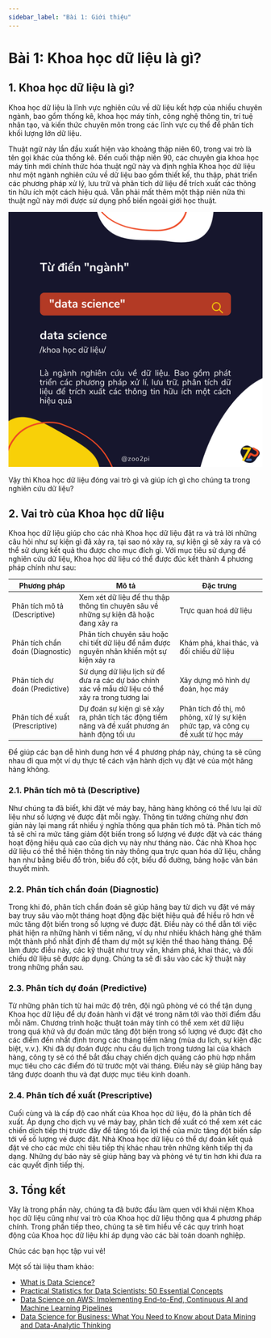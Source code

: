 ```yaml
---
sidebar_label: "Bài 1: Giới thiệu"
---
```


# Bài 1: Khoa học dữ liệu là gì?

## 1. Khoa học dữ liệu là gì?

Khoa học dữ liệu là lĩnh vực nghiên cứu về dữ liệu kết hợp của nhiều chuyên ngành, bao gồm thống kê, khoa học máy tính, công nghệ thông tin, trí tuệ nhân tạo, và kiến thức chuyên môn trong các lĩnh vực cụ thể để phân tích khối lượng lớn dữ liệu.

Thuật ngữ này lần đầu xuất hiện vào khoảng thập niên 60, trong vai trò là tên gọi khác của thống kê. Đến cuối thập niên 90, các chuyên gia khoa học máy tính mới chính thức hóa thuật ngữ này và định nghĩa Khoa học dữ liệu như một ngành nghiên cứu về dữ liệu bao gồm thiết kế, thu thập, phát triển các phương pháp xử lý, lưu trữ và phân tích dữ liệu để trích xuất các thông tin hữu ích một cách hiệu quả. Vẫn phải mất thêm một thập niên nữa thì thuật ngữ này mới được sử dụng phổ biến ngoài giới học thuật.

![Khoa học dữ liệu là gì](./imgs/ds_df.png)

Vậy thì Khoa học dữ liệu đóng vai trò gì và giúp ích gì cho chúng ta trong nghiên cứu dữ liệu?

## 2. Vai trò của Khoa học dữ liệu

Khoa học dữ liệu giúp cho các nhà Khoa học dữ liệu đặt ra và trả lời những câu hỏi như sự kiện gì đã xảy ra, tại sao nó xảy ra, sự kiện gì sẽ xảy ra và có thể sử dụng kết quả thu được cho mục đích gì. Với mục tiêu sử dụng để nghiên cứu dữ liệu, Khoa học dữ liệu có thể được đúc kết thành 4 phương pháp chính như sau:

| Phương pháp                      | Mô tả                                                                                               | Đặc trưng                                                                         |
| -------------------------------- | --------------------------------------------------------------------------------------------------- | --------------------------------------------------------------------------------- |
| Phân tích mô tả (Descriptive)    | Xem xét dữ liệu để thu thập thông tin chuyên sâu về những sự kiện đã hoặc đang xảy ra               | Trực quan hoá dữ liệu                                                             |
| Phân tích chẩn đoán (Diagnostic) | Phân tích chuyên sâu hoặc chi tiết dữ liệu để nắm được nguyên nhân khiến một sự kiện xảy ra         | Khám phá, khai thác, và đối chiếu dữ liệu                                         |
| Phân tích dự đoán (Predictive)   | Sử dụng dữ liệu lịch sử để đưa ra các dự báo chính xác về mẫu dữ liệu có thể xảy ra trong tương lai | Xây dựng mô hình dự đoán, học máy                                                 |
| Phân tích đề xuất (Prescriptive) | Dự đoán sự kiện gì sẽ xảy ra, phân tích tác động tiềm năng và đề xuất phương án hành động tối ưu    | Phân tích đồ thị, mô phỏng, xử lý sự kiện phức tạp, và công cụ đề xuất từ học máy |

Để giúp các bạn dễ hình dung hơn về 4 phương pháp này, chúng ta sẽ cũng nhau đi qua một ví dụ thực tế cách vận hành dịch vụ đặt vé của một hãng hàng không.

### 2.1. Phân tích mô tả (Descriptive)

Như chúng ta đã biết, khi đặt vé máy bay, hãng hàng không có thể lưu lại dữ liệu như số lượng vé được đặt mỗi ngày. Thông tin tưởng chừng như đơn giản này lại mang rất nhiều ý nghĩa thông qua phân tích mô tả. Phân tích mô tả sẽ chỉ ra mức tăng giảm đột biến trong số lượng vé được đặt và các tháng hoạt động hiệu quả cao của dịch vụ này như tháng nào. Các nhà Khoa học dữ liệu có thể thể hiện thông tin này thông qua trực quan hóa dữ liệu, chẳng hạn như bằng biểu đồ tròn, biểu đồ cột, biểu đồ đường, bảng hoặc văn bản thuyết minh.

### 2.2. Phân tích chẩn đoán (Diagnostic)

Trong khi đó, phân tích chẩn đoán sẽ giúp hãng bay từ dịch vụ đặt vé máy bay truy sâu vào một tháng hoạt động đặc biệt hiệu quả để hiểu rõ hơn về mức tăng đột biến trong số lượng vé được đặt. Điều này có thể dẫn tới việc phát hiện ra những hành vi tiềm năng, ví dụ như nhiều khách hàng ghé thăm một thành phố nhất định để tham dự một sự kiện thể thao hàng tháng. Để làm được điều này, các kỹ thuật như truy vấn, khám phá, khai thác, và đối chiếu dữ liệu sẽ được áp dụng. Chúng ta sẽ đi sâu vào các kỹ thuật này trong những phần sau.

### 2.3. Phân tích dự đoán (Predictive)

Từ những phân tích từ hai mức độ trên, đội ngũ phòng vé có thể tận dụng Khoa học dữ liệu để dự đoán hành vi đặt vé trong năm tới vào thời điểm đầu mỗi năm. Chương trình hoặc thuật toán máy tính có thể xem xét dữ liệu trong quá khứ và dự đoán mức tăng đột biến trong số lượng vé được đặt cho các điểm đến nhất định trong các tháng tiềm năng (mùa du lịch, sự kiện đặc biệt, v.v.). Khi đã dự đoán được nhu cầu du lịch trong tương lai của khách hàng, công ty sẽ có thể bắt đầu chạy chiến dịch quảng cáo phù hợp nhắm mục tiêu cho các điểm đó từ trước một vài tháng. Điều này sẽ giúp hãng bay tăng được doanh thu và đạt được mục tiêu kinh doanh.

### 2.4. Phân tích đề xuất (Prescriptive)

Cuối cùng và là cấp độ cao nhất của Khoa học dữ liệu, đó là phân tích đề xuất. Áp dụng cho dịch vụ vé máy bay, phân tích đề xuất có thể xem xét các chiến dịch tiếp thị trước đây để tăng tối đa lợi thế của mức tăng đột biến sắp tới về số lượng vé được đặt. Nhà Khoa học dữ liệu có thể dự đoán kết quả đặt vé cho các mức chi tiêu tiếp thị khác nhau trên những kênh tiếp thị đa dạng. Những dự báo này sẽ giúp hãng bay và phòng vé tự tin hơn khi đưa ra các quyết định tiếp thị.

## 3. Tổng kết

Vâỵ là trong phần này, chúng ta đã bước đầu làm quen với khái niệm Khoa học dữ liệu cũng như vai trò của Khoa học dữ liệu thông qua 4 phương pháp chính. Trong phần tiếp theo, chúng ta sẽ tìm hiểu về các quy trình hoạt động của Khoa học dữ liệu khi áp dụng vào các bài toán doanh nghiệp.

Chúc các bạn học tập vui vẻ!

Một số tài liệu tham khảo:

- [What is Data Science?](https://aws.amazon.com/what-is/data-science/)
- [Practical Statistics for Data Scientists: 50 Essential Concepts](https://www.amazon.com/Practical-Statistics-Data-Scientists-Essential/dp/1491952962)
- [Data Science on AWS: Implementing End-to-End, Continuous AI and Machine Learning Pipelines](https://www.amazon.com/Data-Science-AWS-End-End/dp/1492079391)
- [Data Science for Business: What You Need to Know about Data Mining and Data-Analytic Thinking](https://www.amazon.com/Data-Science-Business-Analytic-Thinking/dp/1449361323)
